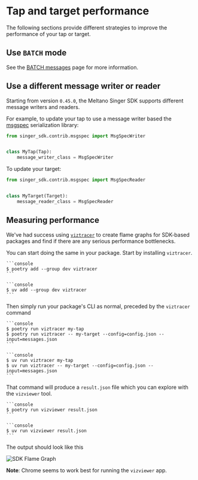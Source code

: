 # Tap and target performance

The following sections provide different strategies to improve the performance of your tap or target.

## Use `BATCH` mode

See the [BATCH messages](/batch.md) page for more information.

## Use a different message writer or reader

Starting from version `0.45.0`, the Meltano Singer SDK supports different message writers and readers.

For example, to update your tap to use a message writer based the [msgspec](https://github.com/jcrist/msgspec/) serialization library:

```python
from singer_sdk.contrib.msgspec import MsgSpecWriter


class MyTap(Tap):
    message_writer_class = MsgSpecWriter
```

To update your target:

```python
from singer_sdk.contrib.msgspec import MsgSpecReader


class MyTarget(Target):
    message_reader_class = MsgSpecReader
```

## Measuring performance

We've had success using [`viztracer`](https://github.com/gaogaotiantian/viztracer) to create flame graphs for SDK-based packages and find if there are any serious performance bottlenecks.

You can start doing the same in your package. Start by installing `viztracer`.

````{tab} Poetry
```console
$ poetry add --group dev viztracer
```
````

````{tab} uv
```console
$ uv add --group dev viztracer
```
````

Then simply run your package's CLI as normal, preceded by the `viztracer` command

````{tab} Poetry
```console
$ poetry run viztracer my-tap
$ poetry run viztracer -- my-target --config=config.json --input=messages.json
```
````

````{tab} uv
```console
$ uv run viztracer my-tap
$ uv run viztracer -- my-target --config=config.json --input=messages.json
```
````

That command will produce a `result.json` file which you can explore with the `vizviewer` tool.

````{tab} Poetry
```console
$ poetry run vizviewer result.json
```
````

````{tab} uv
```console
$ uv run vizviewer result.json
```
````

The output should look like this

![SDK Flame Graph](https://gitlab.com/meltano/sdk/uploads/07633ba1217de6eb1bb0e018133c608d/_write_record_message.png)

**Note**: Chrome seems to work best for running the `vizviewer` app.
